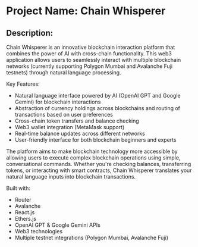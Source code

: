 # Project Name: Chain Whisperer

## Description:

Chain Whisperer is an innovative blockchain interaction platform that combines the power of AI with cross-chain functionality. This web3 application allows users to seamlessly interact with multiple blockchain networks (currently supporting Polygon Mumbai and Avalanche Fuji testnets) through natural language processing.

Key Features:
- Natural language interface powered by AI (OpenAI GPT and Google Gemini) for blockchain interactions
- Abstraction of currency holdings across blockchains and routing of transactions based on user preferences
- Cross-chain token transfers and balance checking
- Web3 wallet integration (MetaMask support)
- Real-time balance updates across different networks
- User-friendly interface for both blockchain beginners and experts

The platform aims to make blockchain technology more accessible by allowing users to execute complex blockchain operations using simple, conversational commands. Whether you're checking balances, transferring tokens, or interacting with smart contracts, Chain Whisperer translates your natural language inputs into blockchain transactions.

Built with:
- Router
- Avalanche
- React.js
- Ethers.js
- OpenAI GPT & Google Gemini APIs
- Web3 technologies
- Multiple testnet integrations (Polygon Mumbai, Avalanche Fuji)